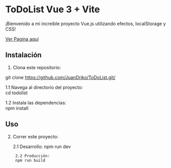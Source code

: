 # ToDoList Vue 3 + Vite

¡Bienvenido a mi increíble proyecto Vue.js utilizando efectos, localStorage y CSS! 

<a href='https://juandriko.github.io/ToDoList/'>Ver Pagina aquí </a>

## Instalación

1. Clona este repositorio:
  
  git clone https://github.com/JuanDriko/ToDoList.git/

   <p>
   1.1 Navega al directorio del proyecto: <br>
   cd todolist
   
   1.2 Instala las dependencias: <br>
   npm install   
 </p>
 
## Uso

2. Correr este proyecto:

   <p>2.1 Desarrollo:
        npm run dev

        2.2 Producción:
        npm run build
   </p>